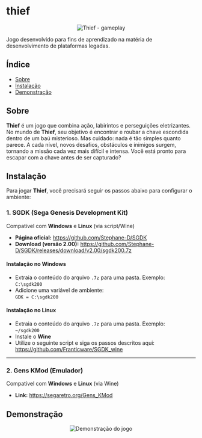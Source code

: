 # thief

<div align="center">
  <img src="https://github.com/user-attachments/assets/e73afc83-c8d5-4cdf-b906-b06a373ce537" alt="Thief - gameplay" />
</div>

Jogo desenvolvido para fins de aprendizado na matéria de desenvolvimento de plataformas legadas.

## Índice

- [Sobre](#sobre)
- [Instalação](#instalação)
- [Demonstração](#demonstração)

## Sobre

**Thief** é um jogo que combina ação, labirintos e perseguições eletrizantes. No mundo de **Thief**, seu objetivo é encontrar e roubar a chave escondida dentro de um baú misterioso. Mas cuidado: nada é tão simples quanto parece. A cada nível, novos desafios, obstáculos e inimigos surgem, tornando a missão cada vez mais difícil e intensa. Você está pronto para escapar com a chave antes de ser capturado?

## Instalação

Para jogar **Thief**, você precisará seguir os passos abaixo para configurar o ambiente:

### 1. SGDK (Sega Genesis Development Kit)

Compatível com **Windows** e **Linux** (via script/Wine)

- **Página oficial:** https://github.com/Stephane-D/SGDK  
- **Download (versão 2.00):** https://github.com/Stephane-D/SGDK/releases/download/v2.00/sgdk200.7z

#### Instalação no Windows

- Extraia o conteúdo do arquivo `.7z` para uma pasta. Exemplo:  
  `C:\sgdk200`
- Adicione uma variável de ambiente:  
  `GDK = C:\sgdk200`

#### Instalação no Linux

- Extraia o conteúdo do arquivo `.7z` para uma pasta. Exemplo:  
  `~/sgdk200`
- Instale o **Wine**  
- Utilize o seguinte script e siga os passos descritos aqui:  
  https://github.com/Franticware/SGDK_wine

---

### 2. Gens KMod (Emulador)

Compatível com **Windows** e **Linux** (via Wine)

- **Link:** https://segaretro.org/Gens_KMod

## Demonstração

<div align="center">
  <img src="https://github.com/user-attachments/assets/508d3c23-9a3b-45bb-a526-151ebee4ddb8" alt="Demonstração do jogo" />
</div>
    
